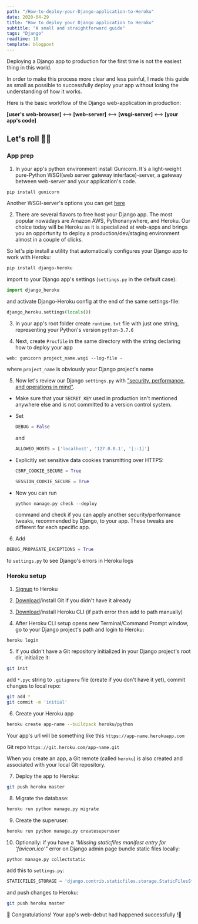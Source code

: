 ```yaml
---
path: "/How-to-deploy-your-Django-application-to-Heroku"
date: 2020-04-29
title: "How to deploy your Django application to Heroku"
subtitle: "A small and straightforward guide"
tags: "Django"
readtime: 10
template: blogpost
---
```


Deploying a Django app to production for the first time is not the easiest thing in this world.

In order to make this process more clear and less painful, I made this guide as small as possible to successfully deploy your app without losing the understanding of how it works.

Here is the basic workflow of the Django web-application in production:

**[user's web-browser]** <--> **[web-server]** <--> **[wsgi-server]** <--> **[your app's code]**

## Let's roll 🚴‍♀️

### App prep

1. In your app's python environment install Gunicorn. It's a light-weight pure-Python WSGI(web server gateway interface)-server, a gateway between web-server and your application's code.

```bash
pip install gunicorn
```

Another WSGI-server's options you can get [here](https://docs.djangoproject.com/en/3.0/howto/deployment/wsgi/#how-to-deploy-with-wsgi)

2. There are several flavors to free host your Django app. The most popular nowadays are Amazon AWS, Pythonanywhere, and Heroku. Our choice today will be Heroku as it is specialized at web-apps and brings you an opportunity to deploy a production/dev/staging environment almost in a couple of clicks.

So let's pip install a utility that automatically configures your Django app to work with Heroku:

```bash
pip install django-heroku
```

import to your Django app's settings (`settings.py` in the default case):

```python
import django_heroku
```

and activate Django-Heroku config at the end of the same settings-file:

```python
django_heroku.settings(locals())
```

3. In your app's root folder create `runtime.txt` file with just one string, representing your Python's version `python-3.7.6`

4. Next, create `Procfile` in the same directory with the string declaring how to deploy your app

```text
web: gunicorn project_name.wsgi --log-file -
```

where `project_name` is obviously your Django project's name

5. Now let's review our Django `settings.py` with ["security, performance, and operations in mind"](https://docs.djangoproject.com/en/3.0/howto/deployment/checklist/).

- Make sure that your `SECRET_KEY` used in production isn't mentioned anywhere else and is not committed to a version control system.

- Set

   ```python
   DEBUG = False
   ```

   and

   ```python
   ALLOWED_HOSTS = ['localhost', '127.0.0.1', '[::1]']
   ```

- Explicitly set sensitive data cookies transmitting over HTTPS:

   ```python
   CSRF_COOKIE_SECURE = True
   ````

   ```python
   SESSION_COOKIE_SECURE = True
   ```

- Now you can run

   ```python
   python manage.py check --deploy
   ```

   command and check if you can apply another security/performance tweaks, recommended by Django, to your app. These tweaks are different for each specific app.

6. Add

```python
DEBUG_PROPAGATE_EXCEPTIONS = True
```

to `settings.py` to see Django's errors in Heroku logs

### Heroku setup

1. [Signup](https://signup.heroku.com/) to Heroku

2. [Download](https://git-scm.com/downloads)/install Git if you didn't have it already

3. [Download](https://devcenter.heroku.com/articles/heroku-cli#download-and-install)/install Heroku CLI (if path error then add to path manually)

4. After Heroku CLI setup opens new Terminal/Command Prompt window, go to your Django project's path and login to Heroku:

```bash
heroku login
```

5. If you didn't have a Git repository initialized in your Django project's root dir, initialize it:

```bash
git init
```

add `*.pyc` string to `.gitignore` file (create if you don't have it yet), commit changes to local repo:

```bash
git add *
git commit -m 'initial'
```

6. Create your Heroku app

```bash
heroku create app-name --buildpack heroku/python
```

Your app's url will be something like this `https://app-name.herokuapp.com`

Git repo `https://git.heroku.com/app-name.git`

When you create an app, a Git remote (called `heroku`) is also created and associated with your local Git repository.

7. Deploy the app to Heroku:

```bash
git push heroku master
```

8. Migrate the database:

```bash
heroku run python manage.py migrate
```

9. Create the superuser:

```bash
heroku run python manage.py createsuperuser
```

10. Optionally: if you have a *"Missing staticfiles manifest entry for 'favicon.ico'"* error on Django admin page bundle static files locally:

```bash
python manage.py collectstatic
```

add this to `settings.py`:

```python
STATICFILES_STORAGE = 'django.contrib.staticfiles.storage.StaticFilesStorage'
```

and push changes to Heroku:

```bash
git push heroku master
```

🎉 Congratulations! Your app's web-debut had happened successfully !🍹
